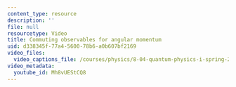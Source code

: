 ```yaml
---
content_type: resource
description: ''
file: null
resourcetype: Video
title: Commuting observables for angular momentum
uid: d338345f-77a4-5600-78b6-a0b607bf2169
video_files:
  video_captions_file: /courses/physics/8-04-quantum-physics-i-spring-2016/video-lectures/part-3/commuting-observables-for-angular-momentum/Mh8vUEStCQ8.vtt
video_metadata:
  youtube_id: Mh8vUEStCQ8
---
```

